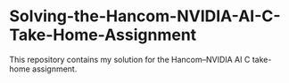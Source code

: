 # Solving-the-Hancom-NVIDIA-AI-C-Take-Home-Assignment
This repository contains my solution for the Hancom–NVIDIA AI C take-home assignment.

